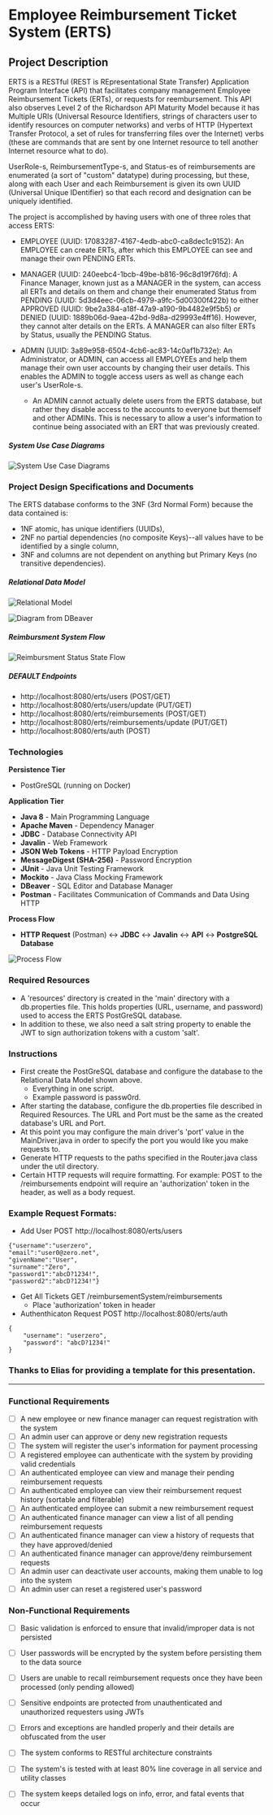 # Employee Reimbursement Ticket System (ERTS)

## Project Description

ERTS is a RESTful (REST is REpresentational State Transfer) Application Program Interface (API) that facilitates company management Employee Reimbursement Tickets (ERTs), or requests for reembursement. This API also observes Level 2 of the Richardson API Maturity Model because it has Multiple URIs (Universal Resource Identifiers, strings of characters user to identify resources on computer networks) and verbs of HTTP (Hypertext Transfer Protocol, a set of rules for transferring files over the Internet) verbs (these are commands that are sent by one Internet resource to tell another Internet resource what to do).

UserRole-s, ReimbursementType-s, and Status-es of reimbursements are enumerated (a sort of "custom" datatype) during processing, but these, along with each User and each Reimbursement is given its own UUID (Universal Unique IDentifier) so that each record and designation can be uniquely identified.

The project is accomplished by having users with one of three roles that access ERTS:
- EMPLOYEE (UUID: 17083287-4167-4edb-abc0-ca8dec1c9152): An EMPLOYEE can create ERTs, after which this EMPLOYEE can see and manage their own PENDING ERTs.


- MANAGER (UUID: 240eebc4-1bcb-49be-b816-96c8d19f76fd): A Finance Manager, known just as a MANAGER in the system, can access all ERTs and details on them and change their enumerated Status from PENDING (UUID: 5d3d4eec-06cb-4979-a9fc-5d00300f422b) to either APPROVED (UUID: 9be2a384-a18f-47a9-a190-9b4482e9f5b5) or DENIED (UUID: 1889b06d-9aea-42bd-9d8a-d29993e4ff16). However, they cannot alter details on the ERTs. A MANAGER can also filter ERTs by Status, usually the PENDING Status.


- ADMIN (UUID: 3a89e958-6504-4cb6-ac83-14c0af1b732e): An Administrator, or ADMIN, can access all EMPLOYEEs and help them manage their own user accounts by changing their user details. This enables the ADMIN to toggle access users as well as change each user's UserRole-s.
  - An ADMIN cannot actually delete users from the ERTS database, but rather they disable access to the accounts to everyone but themself and other ADMINs. This is necessary to allow a user's information to continue being associated with an ERT that was previously created.

##### System Use Case Diagrams
![System Use Case Diagrams](https://raw.githubusercontent.com/221114-Java-React/Raymond-Arias-P1-new/main/images/ERTSUseCaseDiagram.png)


### Project Design Specifications and Documents

The ERTS database conforms to the 3NF (3rd Normal Form) because the data contained is:
* 1NF atomic, has unique identifiers (UUIDs),
* 2NF no partial dependencies (no composite Keys)--all values have to be identified by a single column,
* 3NF and columns are not dependent on anything but Primary Keys (no transitive dependencies).

##### Relational Data Model
![Relational Model](https://raw.githubusercontent.com/221114-Java-React/Raymond-Arias-P1-new/main/images/ERTSRelationalModelDrawio.png)


![Diagram from DBeaver](https://raw.githubusercontent.com/221114-Java-React/Raymond-Arias-P1-new/main/images/DBeaver-postgres-erts_schema.png)


##### Reimbursment System Flow
![Reimbursment Status State Flow](https://raw.githubusercontent.com/221114-Java-React/Raymond-Arias-P1-new/main/images/ERTSStateFlowDiagram.png)

##### DEFAULT Endpoints

- http://localhost:8080/erts/users (POST/GET)
- http://localhost:8080/erts/users/update (PUT/GET)
- http://localhost:8080/erts/reimbursements (POST/GET)
- http://localhost:8080/erts/reimbursements/update (PUT/GET)
- http://localhost:8080/erts/auth (POST)

### Technologies

**Persistence Tier**
- PostGreSQL (running on Docker)

**Application Tier**
- **Java 8** - Main Programming Language
- **Apache Maven** - Dependency Manager
- **JDBC** - Database Connectivity API
- **Javalin** - Web Framework
- **JSON Web Tokens** - HTTP Payload Encryption
- **MessageDigest (SHA-256)** - Password Encryption
- **JUnit** - Java Unit Testing Framework
- **Mockito** - Java Class Mocking Framework
- **DBeaver** - SQL Editor and Database Manager
- **Postman** - Facilitates Communication of Commands and Data Using HTTP

**Process Flow**
- **HTTP Request** (Postman) &harr; **JDBC** &harr; **Javalin** &harr; **API** &harr; **PostgreSQL Database**

![Process Flow](https://raw.githubusercontent.com/221114-Java-React/Raymond-Arias-P1-new/main/images/Web_App_Flow-02-01-1024x385.png)


### Required Resources
- A 'resources' directory is created in the 'main' directory with a db.properties file. This holds properties (URL, username, and password) used to access the ERTS PostGreSQL database. 
- In addition to these, we also need a salt string property to enable the JWT to sign authorization tokens with a custom 'salt'.

### Instructions
- First create the PostGreSQL database and configure the database to the Relational Data Model shown above.
  - Everything in one script. 
  - Example password is passw0rd.
- After starting the database, configure the db.properties file described in Required Resources. The URL and Port must be the same as the created database's URL and Port. 
- At this point you may configure the main driver's 'port' value in the MainDriver.java in order to specify the port you would like you make requests to.
- Generate HTTP requests to the paths specified in the Router.java class under the util directory.
- Certain HTTP requests will require formatting. For example: POST to the /reimbursements endpoint will require an 'authorization' token in the header, as well as a body request.


### Example Request Formats:
- Add User POST http://localhost:8080/erts/users

```
{"username":"userzero",
"email":"user0@zero.net",
"givenName":"User",
"surname":"Zero",
"password1":"abcD?1234!",
"password2":"abcD?1234!"}
```

- Get All Tickets GET /reimbursementSystem/reimbursements
  - Place 'authorization' token in header
- Authenthicaton Request POST http://localhost:8080/erts/auth

```
{
    "username": "userzero",
    "password": "abcD?1234!"
}
```

### Thanks to Elias for providing a template for this presentation.

---

### Functional Requirements

- [ ] A new employee or new finance manager can request registration with the system
- [ ] An admin user can approve or deny new registration requests
- [ ] The system will register the user's information for payment processing
- [ ] A registered employee can authenticate with the system by providing valid credentials
- [ ] An authenticated employee can view and manage their pending reimbursement requests
- [ ] An authenticated employee can view their reimbursement request history (sortable and filterable)
- [ ] An authenticated employee can submit a new reimbursement request
- [ ] An authenticated finance manager can view a list of all pending reimbursement requests
- [ ] An authenticated finance manager can view a history of requests that they have approved/denied
- [ ] An authenticated finance manager can approve/deny reimbursement requests
- [ ] An admin user can deactivate user accounts, making them unable to log into the system
- [ ] An admin user can reset a registered user's password

### Non-Functional Requirements

- [ ] Basic validation is enforced to ensure that invalid/improper data is not persisted
- [ ] User passwords will be encrypted by the system before persisting them to the data source
- [ ] Users are unable to recall reimbursement requests once they have been processed (only pending allowed)
- [ ] Sensitive endpoints are protected from unauthenticated and unauthorized requesters using JWTs
- [ ] Errors and exceptions are handled properly and their details are obfuscated from the user
- [ ] The system conforms to RESTful architecture constraints
- [ ] The system's is tested with at least 80% line coverage in all service and utility classes
- [ ] The system keeps detailed logs on info, error, and fatal events that occur

